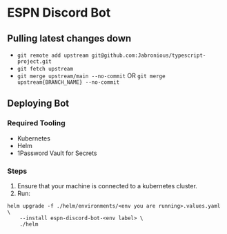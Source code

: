 # ESPN Discord Bot

## Pulling latest changes down

- `git remote add upstream git@github.com:Jabronious/typescript-project.git`  
- `git fetch upstream`  
- `git merge upstream/main --no-commit` OR `git merge upstream{BRANCH_NAME} --no-commit`  

## Deploying Bot

### Required Tooling

- Kubernetes
- Helm
- 1Password Vault for Secrets

### Steps

1. Ensure that your machine is connected to a kubernetes cluster.
2. Run:

```helm
helm upgrade -f ./helm/environments/<env you are running>.values.yaml \
    --install espn-discord-bot-<env label> \
    ./helm
```
